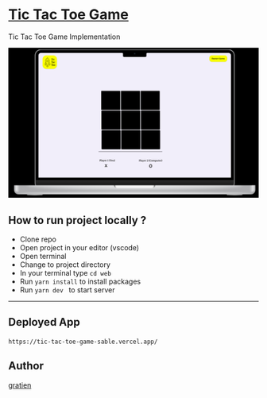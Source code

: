 # [Tic Tac Toe Game](https://tic-tac-toe-game-sable.vercel.app/)
Tic Tac Toe Game Implementation

![tic](/web/public/tic.png)


## How to run project locally ?
- Clone repo
- Open project in your editor (vscode)
- Open terminal
- Change to project directory
- In your terminal type ``cd web``
- Run ``yarn install`` to install packages
- Run ``yarn dev `` to start server
---

## Deployed App
    https://tic-tac-toe-game-sable.vercel.app/

## Author
[gratien](https://github.com/itsgratien)